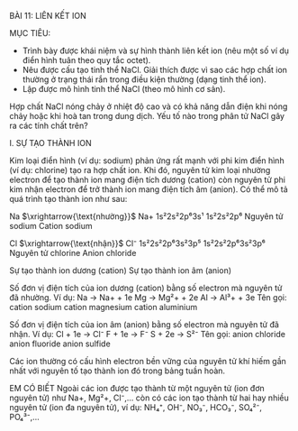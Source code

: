 BÀI 11: LIÊN KẾT ION

MỤC TIÊU:
- Trình bày được khái niệm và sự hình thành liên kết ion (nêu một số ví dụ điển hình tuân theo quy tắc octet).
- Nêu được cấu tạo tinh thể NaCl. Giải thích được vì sao các hợp chất ion thường ở trạng thái rắn trong điều kiện thường (dạng tinh thể ion).
- Lập được mô hình tinh thể NaCl (theo mô hình cơ sản).

Hợp chất NaCl nóng chảy ở nhiệt độ cao và có khả năng dẫn điện khi nóng chảy hoặc khi hoà tan trong dung dịch. Yếu tố nào trong phân tử NaCl gây ra các tính chất trên?

I. SỰ TẠO THÀNH ION

Kim loại điển hình (ví dụ: sodium) phản ứng rất mạnh với phi kim điển hình (ví dụ: chlorine) tạo ra hợp chất ion. Khi đó, nguyên tử kim loại nhường electron để tạo thành ion mang điện tích dương (cation) còn nguyên tử phi kim nhận electron để trở thành ion mang điện tích âm (anion). Có thể mô tả quá trình tạo thành ion như sau:

Na $\xrightarrow{\text{nhường}}$ Na+
1s²2s²2p⁶3s¹ 1s²2s²2p⁶
Nguyên tử sodium Cation sodium

Cl $\xrightarrow{\text{nhận}}$ Cl⁻
1s²2s²2p⁶3s²3p⁵ 1s²2s²2p⁶3s²3p⁶
Nguyên tử chlorine Anion chloride

Sự tạo thành ion dương (cation) Sự tạo thành ion âm (anion)

Số đơn vị điện tích của ion dương (cation) bằng số electron mà nguyên tử đã nhường.
Ví dụ: Na → Na+ + 1e   Mg → Mg²+ + 2e   Al → Al³+ + 3e
Tên gọi: cation sodium   cation magnesium   cation aluminium

Số đơn vị điện tích của ion âm (anion) bằng số electron mà nguyên tử đã nhận.
Ví dụ: Cl + 1e → Cl⁻   F + 1e → F⁻   S + 2e → S²⁻
Tên gọi: anion chloride   anion fluoride   anion sulfide

Các ion thường có cấu hình electron bền vững của nguyên tử khí hiếm gần nhất với nguyên tố tạo thành ion đó trong bảng tuần hoàn.

EM CÓ BIẾT
Ngoài các ion được tạo thành từ một nguyên tử (ion đơn nguyên tử) như Na+, Mg²+, Cl⁻,... còn có các ion tạo thành từ hai hay nhiều nguyên tử (ion đa nguyên tử), ví dụ: NH₄⁺, OH⁻, NO₃⁻, HCO₃⁻, SO₄²⁻, PO₄³⁻,...